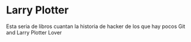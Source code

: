 # Larry Plotter

Esta seria de libros cuantan la historia de hacker de los que hay pocos
Git and Larry Plotter Lover
